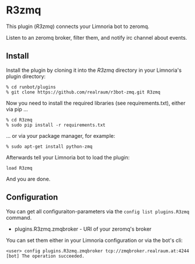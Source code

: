 # R3zmq

This plugin (*R3zmq*) connects your Limnoria bot to zeromq.

Listen to an zeromq broker, filter them, and notify irc channel about events.


## Install

Install the plugin by cloning it into the *R3zmq* directory in your Limnoria's plugin directory:

```
% cd runbot/plugins 
% git clone https://github.com/realraum/r3bot-zmq.git R3zmq
```

Now you need to install the required libraries (see requirements.txt), either via pip ...

```
% cd R3zmq 
% sudo pip install -r requirements.txt
```

... or via your package manager, for example:

```
% sudo apt-get install python-zmq
```

Afterwards tell your Limnoria bot to load the plugin:

```
load R3zmq
```

And you are done.

## Configuration

You can get all configuraiton-parameters via the ```config list plugins.R3zmq``` command.

* plugins.R3zmq.zmqbroker - URI of your zeromq's broker

You can set them either in your Limnoria configuration or via the bot's cli:

```
<user> config plugins.R3zmq.zmqbroker tcp://zmqbroker.realraum.at:4244
[bot] The operation succeeded.
```
